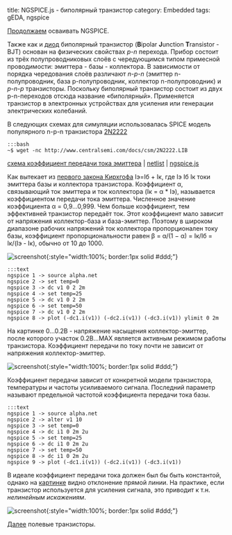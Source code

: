 title: NGSPICE.js - биполярный транзистор
category: Embedded 
tags: gEDA, ngspice

[Продолжаем]({filename}../2016-10-28-ngspice-introduction/2016-10-28-ngspice-introduction.md) осваивать NGSPICE.

Также как и [диод]({filename}../2016-10-31-ngspice-diode/2016-10-31-ngspice-diode.md) биполярный транзистор (**B**ipolar **J**unction **T**ransistor - BJT)  основан на физических свойствах *p-n* перехода. Прибор состоит из трёх полупроводниковых слоёв с чередующимся типом примесной проводимости: эмиттера - базы - коллектора. В зависимости от порядка чередования слоёв различают *n-p-n* (эмиттер n-полупроводник, база p-полупроводник, коллектор n-полупроводник) и *p-n-p* транзисторы. Поскольку биполярный транзистор состоит из двух p-n-переходов отсюда название «биполярный». Применяется транзистор в электронных устройствах для усиления или генерации электрических колебаний.

В следующих схемах для симуляции использовалась SPICE модель популярного n-p-n транзистора [2N2222]({attach}2N2222.LIB)

    :::bash
    ~$ wget -nc http://www.centralsemi.com/docs/csm/2N2222.LIB

[схема коэффициент передачи тока эмиттера]({attach}alpha.sch) | [netlist]({attach}alpha.net) | [ngspice.js](https://ngspice.js.org/?gist=bb2492380d572bb61a545a6c474f3673)

Как вытекает из [первого закона Кирхгофа]({filename}../2016-10-28-ngspice-introduction/2016-10-28-ngspice-introduction.md) Iэ=Iб + Iк, где Iэ Iб Iк токи эмиттера базы и коллектора транзистора. Коэффициент α, связывающий ток эмиттера и ток коллектора (Iк = α * Iэ), называется коэффициентом передачи тока эмиттера. Численное значение коэффициента α = 0,9...0,999. Чем больше коэффициент, тем эффективней транзистор передаёт ток. Этот коэффициент мало зависит от напряжения коллектор-база и база-эмиттер. Поэтому в широком диапазоне рабочих напряжений ток коллектора пропорционален току базы, коэффициент пропорциональности равен β = α/(1 − α) = Iк/Iб = Iк/(Iэ - Iк), обычно от 10 до 1000.

![screenshot]({attach}show-img-alpha.png){:style="width:100%; border:1px solid #ddd;"}

    :::text
    ngspice 1 -> source alpha.net
    ngspice 2 -> set temp=0
    ngspice 3 -> dc v1 0 2 2m
    ngspice 4 -> set temp=25
    ngspice 5 -> dc v1 0 2 2m
    ngspice 6 -> set temp=50
    ngspice 7 -> dc v1 0 2 2m
    ngspice 8 -> plot (-dc1.i(v1)) (-dc2.i(v1)) (-dc3.i(v1)) ylimit 0 2m

На картинке 0...0.2В - напряжение насыщения коллектор-эмиттер, после которого участок 0.2В...MAX является активным режимом работы транзистора. Коэффициент передачи по току почти не зависит от напряжения коллектор-эмиттер.

![screenshot]({attach}alpha-canvas.png){:style="width:100%; border:1px solid #ddd;"}

Коэффициент передачи зависит от конкретной модели транзистора, температуры и частоты усиливаемого сигнала. Последний параметр называют предельной частотой коэффициента передачи тока базы.

    :::text
    ngspice 1 -> source alpha.net
    ngspice 2 -> alter v1 10
    ngspice 3 -> set temp=0
    ngspice 4 -> dc i1 0 2m 2u
    ngspice 5 -> set temp=25
    ngspice 6 -> dc i1 0 2m 2u
    ngspice 7 -> set temp=50
    ngspice 8 -> dc i1 0 2m 2u
    ngspice 9 -> plot (-dc1.i(v1)) (-dc2.i(v1)) (-dc3.i(v1))

В идеале коэффициент передачи тока должен был бы быть константой, однако на [картинке](https://ngspice.js.org/?gist=9870d6a51429e0c4a779d228cc41dd62) видно отклонение прямой линии. На практике, если транзистор используется для усиления сигнала, это приводит к т.н. *нелинейным искажениям*. 

![screenshot]({attach}alpha-i-canvas.png){:style="width:100%; border:1px solid #ddd;"}

[Далее]({filename}../2016-11-03-field-effect-transistor/2016-11-03-field-effect-transistor.md) полевые транзисторы.